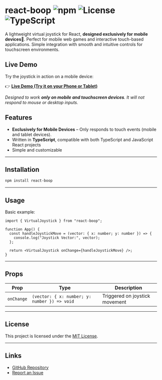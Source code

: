 # react-boop ![npm](https://img.shields.io/npm/v/react-boop) ![License](https://img.shields.io/github/license/andrewrgarcia/react-boop) ![TypeScript](https://img.shields.io/badge/TypeScript-Yes-blue)

A lightweight virtual joystick for React, **designed exclusively for mobile devices**📱. Perfect for mobile web games and interactive touch-based applications. Simple integration with smooth and intuitive controls for touchscreen environments.

## Live Demo

Try the joystick in action on a mobile device:

👉 [**Live Demo (Try it on your Phone or Tablet)**](https://andrewrgarcia.github.io/react-boop/demo.html)

_Designed to work **only on mobile and touchscreen devices**. It will not respond to mouse or desktop inputs._


## Features

- **Exclusively for Mobile Devices** – Only responds to touch events (mobile and tablet devices).
- Written in **TypeScript**, compatible with both TypeScript and JavaScript React projects
- Simple and customizable


---

## Installation

```bash
npm install react-boop
```

---

## Usage

Basic example:

```tsx
import { VirtualJoystick } from "react-boop";

function App() {
  const handleJoystickMove = (vector: { x: number; y: number }) => {
    console.log("Joystick Vector:", vector);
  };

  return <VirtualJoystick onChange={handleJoystickMove} />;
}
```

---

## Props

| Prop      | Type                                  | Description                           |
|-----------|---------------------------------------|---------------------------------------|
| `onChange` | `(vector: { x: number; y: number }) => void` | Triggered on joystick movement |

---

## License

This project is licensed under the [MIT License](LICENSE).

---

## Links

- [GitHub Repository](https://github.com/andrewrgarcia/react-boop)
- [Report an Issue](https://github.com/andrewrgarcia/react-boop/issues)
